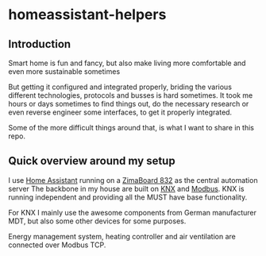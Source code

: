 # homeassistant-helpers

## Introduction

Smart home is fun and fancy, but also make living more comfortable and even more sustainable sometimes

But getting it configured and integrated properly, briding the various different technologies, protocols and busses is hard sometimes.
It took me hours or days sometimes to find things out, do the necessary research or even reverse engineer some interfaces, to get it properly integrated.

Some of the more difficult things around that, is what I want to share in this repo.


## Quick overview around my setup

I use [Home Assistant](https://www.home-assistant.io) running on a [ZimaBoard 832](https://www.zimaspace.com/products/single-board-server) as the central automation server
The backbone in my house are built on [KNX](https://www.knx.org/) and [Modbus](https://modbus.org/). KNX is running independent and providing all the MUST have base functionality.

For KNX I mainly use the awesome components from German manufacturer MDT, but also some other devices for some purposes.

Energy management system, heating controller and air ventilation are connected over Modbus TCP.
